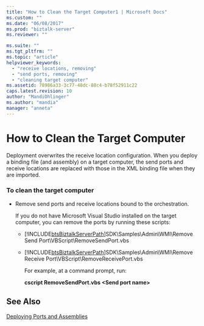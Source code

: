 ```yaml
---
title: "How to Clean the Target Computer1 | Microsoft Docs"
ms.custom: ""
ms.date: "06/08/2017"
ms.prod: "biztalk-server"
ms.reviewer: ""

ms.suite: ""
ms.tgt_pltfrm: ""
ms.topic: "article"
helpviewer_keywords: 
  - "receive locations, removing"
  - "send ports, removing"
  - "cleaning target computer"
ms.assetid: 78986a33-3c77-48dc-88c4-b78f52911c22
caps.latest.revision: 10
author: "MandiOhlinger"
ms.author: "mandia"
manager: "anneta"
---
```

# How to Clean the Target Computer
Deployment overwrites the receive location configuration. When you deploy a binding file (and assembly) on a target computer, the send ports and receive locations are replaced with those in the XML binding file when they are imported.  
  
### To clean the target computer  
  
-   Remove send ports and receive locations bound to the orchestration.  
  
     If you do not have Microsoft Visual Studio installed on the target computer, you can remove the ports by running these scripts:  
  
    -   [!INCLUDE[btsBiztalkServerPath](../includes/btsbiztalkserverpath-md.md)]SDK\Samples\Admin\WMI\Remove Send Port\VBScript\RemoveSendPort.vbs  
  
    -   [!INCLUDE[btsBiztalkServerPath](../includes/btsbiztalkserverpath-md.md)]SDK\Samples\Admin\WMI\Remove Receive Port\VBScript\RemoveReceivePort.vbs  
  
         For example, at a command prompt, run:  
  
         **cscript RemoveSendPort.vbs \<Send port name>**  
  
## See Also  
 [Deploying Ports and Assemblies](../core/deploying-ports-and-assemblies1.md)